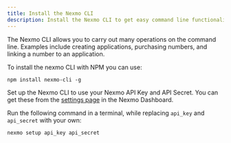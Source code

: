 ```yaml
---
title: Install the Nexmo CLI
description: Install the Nexmo CLI to get easy command line functionality
---
```


The Nexmo CLI allows you to carry out many operations on the command line. Examples include creating applications, purchasing numbers, and linking a number to an application.

To install the nexmo CLI with NPM you can use:

``` shell
npm install nexmo-cli -g
```

Set up the Nexmo CLI to use your Nexmo API Key and API Secret. You can get these from the [settings page](https://dashboard.nexmo.com/settings) in the Nexmo Dashboard.

Run the following command in a terminal, while replacing `api_key` and `api_secret` with your own:

```bash
nexmo setup api_key api_secret
```